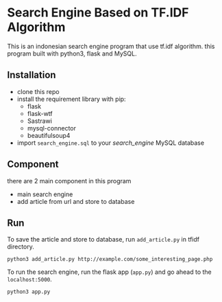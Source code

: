 # Search Engine Based on TF.IDF Algorithm

This is an indonesian search engine program that use tf.idf algorithm. this program built with python3, flask and MySQL.

## Installation

- clone this repo
- install the requirement library with pip:
  - flask
  - flask-wtf
  - Sastrawi
  - mysql-connector
  - beautifulsoup4
- import `search_engine.sql` to your _search_engine_ MySQL database

## Component

there are 2 main component in this program

- main search engine
- add article from url and store to database

## Run

To save the article and store to database, run `add_article.py` in tfidf directory.

```python3 add_article.py http://example.com/some_interesting_page.php```

To run the search engine, run the flask app (`app.py`) and go ahead to the `localhost:5000`.

```python3 app.py```
